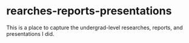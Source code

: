 # rearches-reports-presentations
This is a place to capture the undergrad-level researches, reports, and presentations I did.
